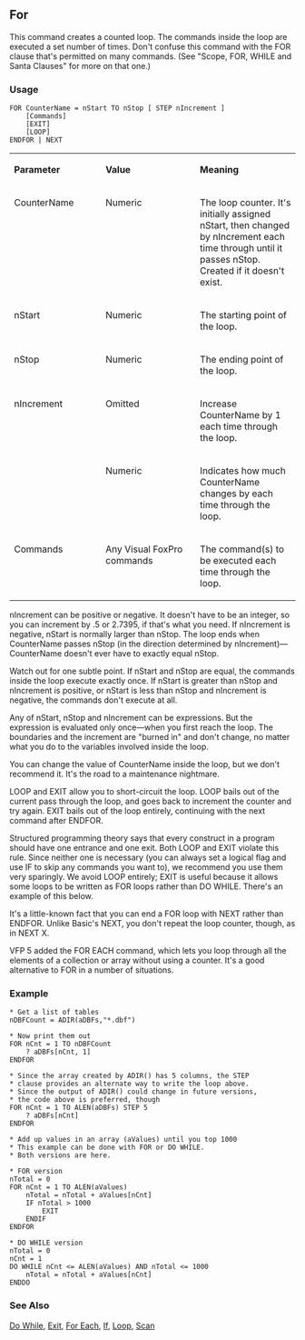 ## For

This command creates a counted loop. The commands inside the loop are executed a set number of times. Don't confuse this command with the FOR clause that's permitted on many commands. (See "Scope, FOR, WHILE and Santa Clauses" for more on that one.)

### Usage

```foxpro
FOR CounterName = nStart TO nStop [ STEP nIncrement ]
    [Commands]
    [EXIT]
    [LOOP]
ENDFOR | NEXT
```
<table>
<tr>
  <td width="32%" valign="top">
  <p><b>Parameter</b></p>
  </td>
  <td width="23%" valign="top">
  <p><b>Value</b></p>
  </td>
  <td width="45%" valign="top">
  <p><b>Meaning</b></p>
  </td>
 </tr>
<tr>
  <td width="32%" valign="top">
  <p>CounterName</p>
  </td>
  <td width="23%" valign="top">
  <p>Numeric</p>
  </td>
  <td width="45%" valign="top">
  <p>The loop counter. It's initially assigned nStart, then changed by nIncrement each time through until it passes nStop. Created if it doesn't exist.</p>
  </td>
 </tr>
<tr>
  <td width="32%" valign="top">
  <p>nStart</p>
  </td>
  <td width="23%" valign="top">
  <p>Numeric</p>
  </td>
  <td width="45%" valign="top">
  <p>The starting point of the loop.</p>
  </td>
 </tr>
<tr>
  <td width="32%" valign="top">
  <p>nStop</p>
  </td>
  <td width="23%" valign="top">
  <p>Numeric</p>
  </td>
  <td width="45%" valign="top">
  <p>The ending point of the loop.</p>
  </td>
 </tr>
<tr>
  <td width="32%" rowspan="2" valign="top">
  <p>nIncrement</p>
  </td>
  <td width="23%" valign="top">
  <p>Omitted</p>
  </td>
  <td width="45%" valign="top">
  <p>Increase CounterName by 1 each time through the loop.</p>
  </td>
 </tr>
<tr>
  <td width="33%" valign="top">
  <p>Numeric</p>
  </td>
  <td width="67%" valign="top">
  <p>Indicates how much CounterName changes by each time through the loop.</p>
  </td>
 </tr>
<tr>
  <td width="32%" valign="top">
  <p>Commands</p>
  </td>
  <td width="23%" valign="top">
  <p>Any Visual FoxPro commands</p>
  </td>
  <td width="45%" valign="top">
  <p>The command(s) to be executed each time through the loop. </p>
  </td>
 </tr>
</table>

nIncrement can be positive or negative. It doesn't have to be an integer, so you can increment by .5 or 2.7395, if that's what you need. If nIncrement is negative, nStart is normally larger than nStop. The loop ends when CounterName passes nStop (in the direction determined by nIncrement)&mdash;CounterName doesn't ever have to exactly equal nStop.

Watch out for one subtle point. If nStart and nStop are equal, the commands inside the loop execute exactly once. If nStart is greater than nStop and nIncrement is positive, or nStart is less than nStop and nIncrement is negative, the commands don't execute at all.

Any of nStart, nStop and nIncrement can be expressions. But the expression is evaluated only once&mdash;when you first reach the loop. The boundaries and the increment are "burned in" and don't change, no matter what you do to the variables involved inside the loop.

You can change the value of CounterName inside the loop, but we don't recommend it. It's the road to a maintenance nightmare.

LOOP and EXIT allow you to short-circuit the loop. LOOP bails out of the current pass through the loop, and goes back to increment the counter and try again. EXIT bails out of the loop entirely, continuing with the next command after ENDFOR. 

Structured programming theory says that every construct in a program should have one entrance and one exit. Both LOOP and EXIT violate this rule. Since neither one is necessary (you can always set a logical flag and use IF to skip any commands you want to), we recommend you use them very sparingly. We avoid LOOP entirely; EXIT is useful because it allows some loops to be written as FOR loops rather than DO WHILE. There's an example of this below.

It's a little-known fact that you can end a FOR loop with NEXT rather than ENDFOR. Unlike Basic's NEXT, you don't repeat the loop counter, though, as in NEXT X.

VFP 5 added the FOR EACH command, which lets you loop through all the elements of a collection or array without using a counter. It's a good alternative to FOR in a number of situations.

### Example

```foxpro
* Get a list of tables
nDBFCount = ADIR(aDBFs,"*.dbf")

* Now print them out
FOR nCnt = 1 TO nDBFCount
    ? aDBFs[nCnt, 1]
ENDFOR

* Since the array created by ADIR() has 5 columns, the STEP
* clause provides an alternate way to write the loop above.
* Since the output of ADIR() could change in future versions,
* the code above is preferred, though
FOR nCnt = 1 TO ALEN(aDBFs) STEP 5
    ? aDBFs[nCnt]
ENDFOR

* Add up values in an array (aValues) until you top 1000
* This example can be done with FOR or DO WHILE.
* Both versions are here.

* FOR version
nTotal = 0
FOR nCnt = 1 TO ALEN(aValues)
    nTotal = nTotal + aValues[nCnt]
    IF nTotal > 1000
        EXIT
    ENDIF
ENDFOR

* DO WHILE version
nTotal = 0
nCnt = 1
DO WHILE nCnt <= ALEN(aValues) AND nTotal <= 1000
    nTotal = nTotal + aValues[nCnt]
ENDDO
```
### See Also

[Do While](s4g252.md), [Exit](s4g253.md), [For Each](s4g688.md), [If](s4g255.md), [Loop](s4g298.md), [Scan](s4g256.md)